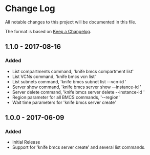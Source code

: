 # Change Log
All notable changes to this project will be documented in this file.

The format is based on [Keep a Changelog](http://keepachangelog.com/).

## 1.1.0 - 2017-08-16
### Added
- List compartments command, 'knife bmcs compartment list'
- List VCNs command, 'knife bmcs vcn list'
- List subnets command, 'knife bmcs subnet list --vcn-id <VCN ID>'
- Server show command, 'knife bmcs server show --instance-id <Instance ID>'
- Server delete command, 'knife bmcs server delete --instance-id <Instance ID>'
- Region parameter for all BMCS commands, '--region'
- Wait time parameters for 'knife bmcs server create'

## 1.0.0 - 2017-06-09
### Added
- Initial Release
- Support for 'knife bmcs server create' and several list commands.
